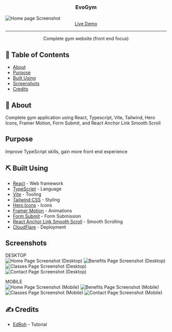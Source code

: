 <h3 align="center">EvoGym</h3>
<img src="./public/screenshots/dHome.PNG" alt="Home page Screenshot">
<div align="center">
  <a href="https://1e69d6db.gym-app-5je.pages.dev/">Live Demo</a>
</div>

---

<p align="center"> Complete gym website (front end focus)
    <br> 
</p>

## 📝 Table of Contents

- [About](#about)
- [Purpose](#purpose)
- [Built Using](#built_using)
- [Screenshots](#screenshots)
- [Credits](#credits)

## 🧐 About <a name = "about"></a>

Complete gym application using React, Typescript, Vite, Tailwind, Hero Icons, Framer Motion, Form Submit, and React Anchor Link Smooth Scroll

## Purpose <a name = "purpose"></a>

Improve TypeScript skills, gain more front end experience

## ⛏️ Built Using <a name = "built_using"></a>

- [React](https://react.dev/) - Web framework
- [TypeScript](https://www.typescriptlang.org/) - Language
- [Vite](https://vitejs.dev/) - Tooling
- [Tailwind CSS](https://tailwindcss.com/) - Styling
- [Hero Icons](https://heroicons.com/) - Icons
- [Framer Motion](https://www.framer.com/motion/introduction/) - Animations
- [Form Submit](https://formsubmit.co/) - Form Submission
- [React Anchor Link Smooth Scroll](https://github.com/mauricevancooten/react-anchor-link-smooth-scroll) - Smooth Scrolling
- [CloudFlare](https://www.cloudflare.com/) - Deployment

## Screenshots <a name = "screenshots"></a>

DESKTOP
<br>
<img src="./public/screenshots/dHome.PNG" alt="Home Page Screenshot (Desktop)">
<img src="./public/screenshots/dBenefits.PNG" alt="Benefits Page Screenshot (Desktop)">
<img src="./public/screenshots/dClasses.PNG" alt="Classes Page Screenshot (Desktop)">
<img src="./public/screenshots/dContact.PNG" alt="Contact Page Screenshot (Desktop)">

MOBILE
<br>
<img src="./public/screenshots/mHome.PNG" alt="Home Page Screenshot (Mobile)">
<img src="./public/screenshots/mBenefits.PNG" alt="Benefits Page Screenshot (Mobile)">
<img src="./public/screenshots/mClasses.PNG" alt="Classes Page Screenshot (Mobile)">
<img src="./public/screenshots/mContact.PNG" alt="Contact Page Screenshot (Mobile)">

## ✍️ Credits <a name = "credits"></a>

- [EdRoh](https://github.com/ed-roh) - Tutorial
